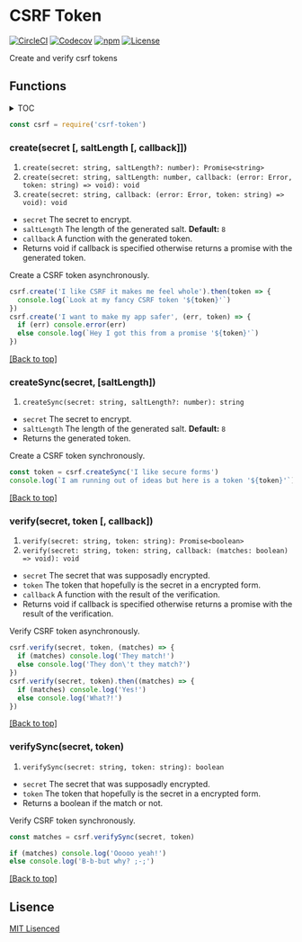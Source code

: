 # CSRF Token
[![CircleCI](https://img.shields.io/circleci/project/github/ocpu/csrf-token.svg?style=flat-square)](https://circleci.com/gh/ocpu/csrf-token)
[![Codecov](https://img.shields.io/codecov/c/github/ocpu/csrf-token.svg?style=flat-square)](https://codecov.io/gh/ocpu/csrf-token)
[![npm](https://img.shields.io/npm/v/csrf-token.svg?style=flat-square)](https://www.npmjs.com/package/csrf-token)
[![License](https://img.shields.io/npm/l/brev.svg?style=flat-square)](https://github.com/ocpu/csrf-token/blob/master/License)

Create and verify csrf tokens

## Functions
<details>
  <summary>TOC</summary>
  <ul>
    <li><a href="#createsecret--saltlength--callback">create(secret [, saltLength [, callback]])</a></li>
    <li><a href="#createsyncsecret-saltlength">createSync(secret, [saltLength])</a></li>
    <li><a href="#verifysecret-token--callback">verify(secret, token [, callback])</a></li>
    <li><a href="#verifysyncsecret-token">verifySync(secret, token)</a></li>
  </ul>
</details>

```js
const csrf = require('csrf-token')
```

### create(secret [, saltLength [, callback]])

1. `create(secret: string, saltLength?: number): Promise<string>`
2. `create(secret: string, saltLength: number, callback: (error: Error, token: string) => void): void`
3. `create(secret: string, callback: (error: Error, token: string) => void): void`

- `secret` The secret to encrypt.
- `saltLength` The length of the generated salt. __Default:__ `8`
- `callback` A function with the generated token.
- Returns void if callback is specified otherwise returns a promise with the generated token.

Create a CSRF token asynchronously.
```js
csrf.create('I like CSRF it makes me feel whole').then(token => {
  console.log(`Look at my fancy CSRF token '${token}'`)
})
csrf.create('I want to make my app safer', (err, token) => {
  if (err) console.error(err)
  else console.log(`Hey I got this from a promise '${token}'`)
})
```
[[Back to top]](#csrf-token)

### createSync(secret, [saltLength])

1. `createSync(secret: string, saltLength?: number): string`

- `secret` The secret to encrypt.
- `saltLength` The length of the generated salt. __Default:__ `8`
- Returns the generated token.

Create a CSRF token synchronously.
```js
const token = csrf.createSync('I like secure forms')
console.log(`I am running out of ideas but here is a token '${token}'`)
```
[[Back to top]](#csrf-token)

### verify(secret, token [, callback])

1. `verify(secret: string, token: string): Promise<boolean>`
2. `verify(secret: string, token: string, callback: (matches: boolean) => void): void`

- `secret` The secret that was supposadly encrypted.
- `token` The token that hopefully is the secret in a encrypted form.
- `callback` A function with the result of the verification.
- Returns void if callback is specified otherwise returns a promise with the result of the verification.

Verify CSRF token asynchronously.

```js
csrf.verify(secret, token, (matches) => {
  if (matches) console.log('They match!')
  else console.log('They don\'t they match?')
})
csrf.verify(secret, token).then((matches) => {
  if (matches) console.log('Yes!')
  else console.log('What?!')
})
```
[[Back to top]](#csrf-token)

### verifySync(secret, token)

1. `verifySync(secret: string, token: string): boolean`

- `secret` The secret that was supposadly encrypted.
- `token` The token that hopefully is the secret in a encrypted form.
- Returns a boolean if the match or not.

Verify CSRF token synchronously.

```js
const matches = csrf.verifySync(secret, token)

if (matches) console.log('Ooooo yeah!')
else console.log('B-b-but why? ;-;')
```
[[Back to top]](#csrf-token)

## Lisence
[MIT Lisenced](https://github.com/ocpu/csrf-token/blob/master/Lisence)
